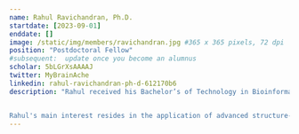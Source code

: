 ```yaml
---
name: Rahul Ravichandran, Ph.D.
startdate: [2023-09-01]
enddate: []
image: /static/img/members/ravichandran.jpg #365 x 365 pixels, 72 dpi
position: "Postdoctoral Fellow"
#subsequent:  update once you become an alumnus
scholar: 5bLGrXsAAAAJ
twitter: MyBrainAche
linkedin: rahul-ravichandran-ph-d-612170b6
description: "Rahul received his Bachelor’s of Technology in Bioinformatics from D.Y.Patil University, Navi Mumbai. He was also a Bachelor's thesis student at Bhabha Atomic Research Centre (BARC), Mumbai. He attained his Master’s of Technology in Bioinformatics in 2018 at SASTRA University, India. He was also a Master's thesis student at University of Malaya, Malaysia. In June 2023, Rahul completed his Ph.D. in Biomolecular Sciences at the University of Campania “Luigi Vanvitelli”, Italy under the supervision of Prof. [Sandro Cosconati](https://sites.google.com/site/thecosconatilab/home/people). 


Rahul's main interest resides in the application of advanced structure-based methods in drug design. Outside the lab, Rahul tries not to think about work, he is a meme enthusiast and loves to play cricket."
---
```

